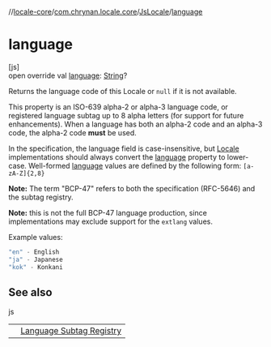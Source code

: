 //[locale-core](../../../index.md)/[com.chrynan.locale.core](../index.md)/[JsLocale](index.md)/[language](language.md)

# language

[js]\
open override val [language](language.md): [String](https://kotlinlang.org/api/latest/jvm/stdlib/kotlin/-string/index.html)?

Returns the language code of this Locale or `null` if it is not available.

This property is an ISO-639 alpha-2 or alpha-3 language code, or registered language subtag up to 8 alpha letters (for support for future enhancements). When a language has both an alpha-2 code and an alpha-3 code, the alpha-2 code **must** be used.

In the specification, the language field is case-insensitive, but [Locale](../-locale/index.md#-1762194833%2FExtensions%2F1142978236) implementations should always convert the [language](language.md) property to lower-case. Well-formed [language](language.md) values are defined by the following form: `[a-zA-Z]{2,8}`

**Note:** The term &quot;BCP-47&quot; refers to both the specification (RFC-5646) and the subtag registry.

**Note:** this is not the full BCP-47 language production, since implementations may exclude support for the `extlang` values.

Example values:

```kotlin
"en" - English
"ja" - Japanese
"kok" - Konkani
```

## See also

js

| | |
|---|---|
|  | [Language Subtag Registry](https://www.iana.org/assignments/language-subtag-registry/language-subtag-registry) |
